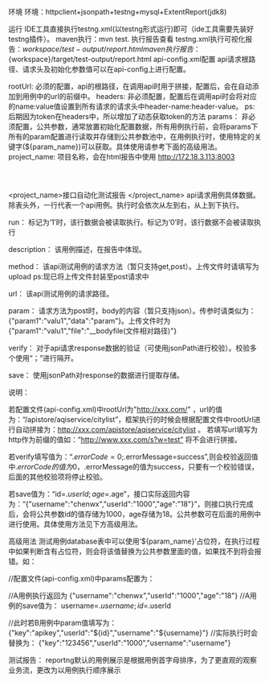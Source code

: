 环境
环境：httpclient+jsonpath+testng+mysql+ExtentReport(jdk8)

运行
IDE工具直接执行testng.xml(以testng形式运行)即可（ide工具需要先装好testng插件）。
maven执行：mvn test.
执行报告查看
testng.xml执行可视化报告：${workspace}/test-output/report.html
maven执行报告：${workspace}/target/test-output/report.html
api-config.xml配置
api请求根路径、请求头及初始化参数值可以在api-config上进行配置。

rootUrl: 必须的配置，api的根路径，在调用api时用于拼接，配置后，会在自动添加到用例中的url的前缀中。
headers: 非必须配置，配置后在调用api时会将对应的name:value值设置到所有请求的请求头中header-name:header-value。
			ps:后期因为token在headers中，所以增加了动态获取token的方法
params： 非必须配置，公共参数，通常放置初始化配置数据，所有用例执行前，会将params下所有的param配置进行读取并存储到公共参数池中，在用例执行时，使用特定的关键字(${param_name})可以获取。具体使用请参考下面的高级用法。
project_name: 项目名称，会在html报告中使用
<root>
	<rootUrl>http://172.18.3.113:8003</rootUrl>
	<headers>
		<!-- 换成自己实际的值 -->
		<header name="apikey" value="123456"></header>
	</headers>
	<params>
		<!-- 目前的项目不需要填写 -->
		<param name="param1" value="value1"></param>
	</params>
	<project_name>接口自动化测试报告
	</project_name>
</root>
api请求用例具体数据。除表头外，一行代表一个api用例。执行时会依次从左到右，从上到下执行。

run： 标记为‘1’时，该行数据会被读取执行。标记为‘0’时，该行数据不会被读取执行

description： 该用例描述，在报告中体现。

method： 该api测试用例的请求方法（暂只支持get,post）。上传文件时请填写为upload
			ps:现已将上传文件封装至post请求中

url： 该api测试用例的请求路径。

param： 请求方法为post时，body的内容（暂只支持json）。传参时请类似为：{"param1":"valu1","data":"param"}。上传文件时为{"param1":"valu1","file":"__bodyfile(文件相对路径)"}

verify： 对于api请求response数据的验证（可使用jsonPath进行校验）。校验多个使用“；”进行隔开。

save： 使用jsonPath对response的数据进行提取存储。

说明：

若配置文件(api-config.xml)中rootUrl为"http://xxx.com/" ，url的值为：“/apistore/aqiservice/citylist”，框架执行的时候会根据配置文件中rootUrl进行自动拼接为：http://xxx.com/apistore/aqiservice/citylist 。 若填写url填写为http作为前缀的值如：“http://www.xxx.com/s?w=test” 将不会进行拼接。

若verify填写值为：“$.errorCode=0;$.errorMessage=success”,则会校验返回值中$.errorCode的值为0，$.errorMessage的值为success，只要有一个校验错误，后面的其他校验项将停止校验。

若save值为：“id=$.userId;age=$.age”，接口实际返回内容为：“{"username":"chenwx","userId":"1000","age":"18"}”，则接口执行完成后，会将公共参数id的值存储为1000，age存储为18。公共参数可在后面的用例中进行使用。具体使用方法见下方高级用法。

高级用法
测试用例database表中可以使用‘${param_name}’占位符，在执行过程中如果判断含有占位符，则会将该值替换为公共参数里面的值，如果找不到将会报错。如：

//配置文件(api-config.xml)中params配置为：
<params>
    <param name="apikey" value="123456"></param>
</params>

//A用例执行返回为
{"username":"chenwx","userId":"1000","age":"18"}
//A用例的save值为：
username=$.username;id=$.userId

//此时若B用例中param值填写为：
{"key":"apikey","userId":"${id}","username":"${username}"}
//实际执行时会替换为：
{"key":"123456","userId":"1000","username":"username"}

测试报告：
reportng默认的用例展示是根据用例首字母排序，为了更直观的观察业务流，更改为以用例执行顺序展示